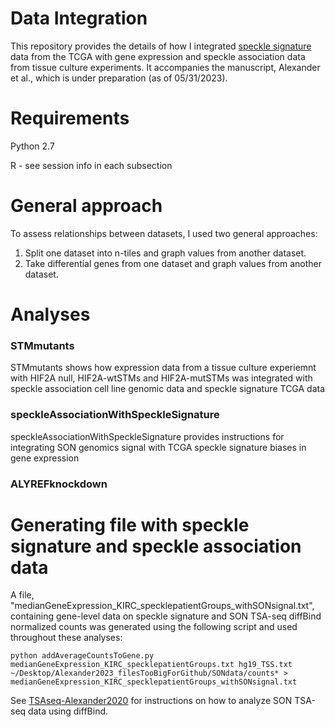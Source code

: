 # Data Integration
This repository provides the details of how I integrated [speckle signature](https://github.com/katealexander/speckleSignature) data from the TCGA with gene expression and speckle association data from tissue culture experiments. It accompanies the manuscript, Alexander et al., which is under preparation (as of 05/31/2023).

# Requirements
Python 2.7

R - see session info in each subsection

# General approach
To assess relationships between datasets, I used two general approaches:
1. Split one dataset into n-tiles and graph values from another dataset. 
2. Take differential genes from one dataset and graph values from another dataset.

# Analyses

### STMmutants

STMmutants shows how expression data from a tissue culture experiemnt with HIF2A null, HIF2A-wtSTMs and HIF2A-mutSTMs was integrated with speckle association cell line genomic data and speckle signature TCGA data

### speckleAssociationWithSpeckleSignature

speckleAssociationWithSpeckleSignature provides instructions for integrating SON genomics signal with TCGA speckle signature biases in gene expression

### ALYREFknockdown

# Generating file with speckle signature and speckle association data
A file, "medianGeneExpression_KIRC_specklepatientGroups_withSONsignal.txt", containing gene-level data on speckle signature and SON TSA-seq diffBind normalized counts was generated using the following script and used throughout these analyses:

```python addAverageCountsToGene.py medianGeneExpression_KIRC_specklepatientGroups.txt hg19_TSS.txt ~/Desktop/Alexander2023_filesTooBigForGithub/SONdata/counts* > medianGeneExpression_KIRC_specklepatientGroups_withSONsignal.txt```

See [TSAseq-Alexander2020](https://github.com/katealexander/TSAseq-Alexander2020.git) for instructions on how to analyze SON TSA-seq data using diffBind.







